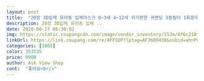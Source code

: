 ```yaml
---
layout: post 
title:  "20장 3D입체 유아동 입체마스크 0~3세 4~12세 귀가편한 귀밴딩 3중필터 1회용마스크 영유아 키즈 어린이 마스크 단체선물" 
description: 20장 3D입체 유아동 입체 ..
date: 2020-08-27 06:30:02 
img: https://static.coupangcdn.com/image/vendor_inventory/553a/8f6c218fff408a6001442cce3fe67666ba5e0dfd411d30aa7c1267493850.jpg 
linkUrl: https://link.coupang.com/re/AFFSDP?lptag=AF3600438&subid=ahnPublicAsk&pageKey=1952470048&itemId=3316641106&vendorItemId=71303515103&traceid=V0-113-6c54197b0a541a86 
categories: [1005] 
color: 353535 
price: 9900 
author: Ask View Shop 
cont:  "좋아요<br/>" 
---
```

